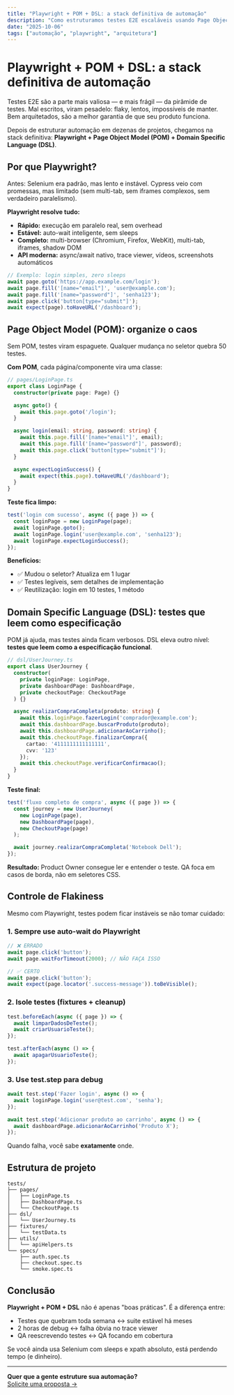 ```yaml
---
title: "Playwright + POM + DSL: a stack definitiva de automação"
description: "Como estruturamos testes E2E escaláveis usando Page Object Model e Domain Specific Language."
date: "2025-10-06"
tags: ["automação", "playwright", "arquitetura"]
---
```


# Playwright + POM + DSL: a stack definitiva de automação

Testes E2E são a parte mais valiosa — e mais frágil — da pirâmide de testes. Mal escritos, viram pesadelo: flaky, lentos, impossíveis de manter. Bem arquitetados, são a melhor garantia de que seu produto funciona.

Depois de estruturar automação em dezenas de projetos, chegamos na stack definitiva: **Playwright + Page Object Model (POM) + Domain Specific Language (DSL)**.

## Por que Playwright?

Antes: Selenium era padrão, mas lento e instável. Cypress veio com promessas, mas limitado (sem multi-tab, sem iframes complexos, sem verdadeiro paralelismo).

**Playwright resolve tudo:**
- **Rápido:** execução em paralelo real, sem overhead
- **Estável:** auto-wait inteligente, sem sleeps
- **Completo:** multi-browser (Chromium, Firefox, WebKit), multi-tab, iframes, shadow DOM
- **API moderna:** async/await nativo, trace viewer, vídeos, screenshots automáticos

```typescript
// Exemplo: login simples, zero sleeps
await page.goto('https://app.example.com/login');
await page.fill('[name="email"]', 'user@example.com');
await page.fill('[name="password"]', 'senha123');
await page.click('button[type="submit"]');
await expect(page).toHaveURL('/dashboard');
```

## Page Object Model (POM): organize o caos

Sem POM, testes viram espaguete. Qualquer mudança no seletor quebra 50 testes.

**Com POM**, cada página/componente vira uma classe:

```typescript
// pages/LoginPage.ts
export class LoginPage {
  constructor(private page: Page) {}

  async goto() {
    await this.page.goto('/login');
  }

  async login(email: string, password: string) {
    await this.page.fill('[name="email"]', email);
    await this.page.fill('[name="password"]', password);
    await this.page.click('button[type="submit"]');
  }

  async expectLoginSuccess() {
    await expect(this.page).toHaveURL('/dashboard');
  }
}
```

**Teste fica limpo:**

```typescript
test('login com sucesso', async ({ page }) => {
  const loginPage = new LoginPage(page);
  await loginPage.goto();
  await loginPage.login('user@example.com', 'senha123');
  await loginPage.expectLoginSuccess();
});
```

**Benefícios:**
- ✅ Mudou o seletor? Atualiza em 1 lugar
- ✅ Testes legíveis, sem detalhes de implementação
- ✅ Reutilização: login em 10 testes, 1 método

## Domain Specific Language (DSL): testes que leem como especificação

POM já ajuda, mas testes ainda ficam verbosos. DSL eleva outro nível: **testes que leem como a especificação funcional**.

```typescript
// dsl/UserJourney.ts
export class UserJourney {
  constructor(
    private loginPage: LoginPage,
    private dashboardPage: DashboardPage,
    private checkoutPage: CheckoutPage
  ) {}

  async realizarCompraCompleta(produto: string) {
    await this.loginPage.fazerLogin('comprador@example.com');
    await this.dashboardPage.buscarProduto(produto);
    await this.dashboardPage.adicionarAoCarrinho();
    await this.checkoutPage.finalizarCompra({
      cartao: '4111111111111111',
      cvv: '123'
    });
    await this.checkoutPage.verificarConfirmacao();
  }
}
```

**Teste final:**

```typescript
test('fluxo completo de compra', async ({ page }) => {
  const journey = new UserJourney(
    new LoginPage(page),
    new DashboardPage(page),
    new CheckoutPage(page)
  );

  await journey.realizarCompraCompleta('Notebook Dell');
});
```

**Resultado:** Product Owner consegue ler e entender o teste. QA foca em casos de borda, não em seletores CSS.

## Controle de Flakiness

Mesmo com Playwright, testes podem ficar instáveis se não tomar cuidado:

### 1. **Sempre use auto-wait do Playwright**
```typescript
// ❌ ERRADO
await page.click('button');
await page.waitForTimeout(2000); // NÃO FAÇA ISSO

// ✅ CERTO
await page.click('button');
await expect(page.locator('.success-message')).toBeVisible();
```

### 2. **Isole testes (fixtures + cleanup)**
```typescript
test.beforeEach(async ({ page }) => {
  await limparDadosDeTeste();
  await criarUsuarioTeste();
});

test.afterEach(async () => {
  await apagarUsuarioTeste();
});
```

### 3. **Use test.step para debug**
```typescript
await test.step('Fazer login', async () => {
  await loginPage.login('user@test.com', 'senha');
});

await test.step('Adicionar produto ao carrinho', async () => {
  await dashboardPage.adicionarAoCarrinho('Produto X');
});
```

Quando falha, você sabe **exatamente** onde.

## Estrutura de projeto

```
tests/
├── pages/
│   ├── LoginPage.ts
│   ├── DashboardPage.ts
│   └── CheckoutPage.ts
├── dsl/
│   └── UserJourney.ts
├── fixtures/
│   └── testData.ts
├── utils/
│   └── apiHelpers.ts
└── specs/
    ├── auth.spec.ts
    ├── checkout.spec.ts
    └── smoke.spec.ts
```

## Conclusão

**Playwright + POM + DSL** não é apenas "boas práticas". É a diferença entre:
- Testes que quebram toda semana ↔️ suite estável há meses
- 2 horas de debug ↔️ falha óbvia no trace viewer
- QA reescrevendo testes ↔️ QA focando em cobertura

Se você ainda usa Selenium com sleeps e xpath absoluto, está perdendo tempo (e dinheiro).

---

**Quer que a gente estruture sua automação?**  
[Solicite uma proposta →](/contato)


